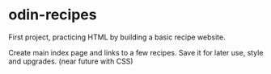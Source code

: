 # odin-recipes

First project, practicing HTML by building a basic recipe website.

Create main index page and links to a few recipes.
Save it for later use, style and upgrades. (near future with CSS)
